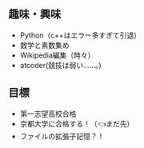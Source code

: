 ## 趣味・興味
- Python（c++はエラー多すぎて引退）
- 数学と素数集め 
- Wikipedia編集（時々）
- atcoder(競技は弱い……。)


## 目標
- 第一志望高校合格  
- 京都大学に合格する！（👈まだ先）
- ファイルの拡張子記憶？！
